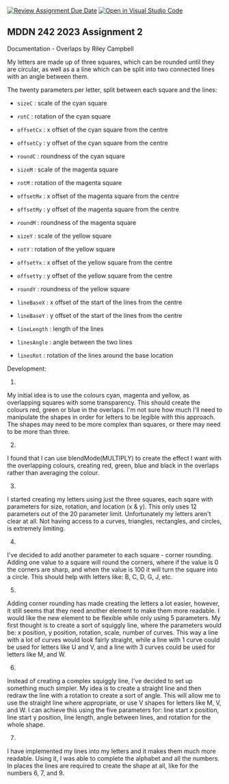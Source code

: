 [![Review Assignment Due Date](https://classroom.github.com/assets/deadline-readme-button-24ddc0f5d75046c5622901739e7c5dd533143b0c8e959d652212380cedb1ea36.svg)](https://classroom.github.com/a/ihfjUrzT)
[![Open in Visual Studio Code](https://classroom.github.com/assets/open-in-vscode-718a45dd9cf7e7f842a935f5ebbe5719a5e09af4491e668f4dbf3b35d5cca122.svg)](https://classroom.github.com/online_ide?assignment_repo_id=11537042&assignment_repo_type=AssignmentRepo)
## MDDN 242 2023 Assignment 2


Documentation - Overlaps by Riley Campbell

My letters are made up of three squares, which can be rounded until they are circular, as well as a a line which can be split into two connected lines with an angle between them.

The twenty parameters per letter, split between each square and the lines:
  * `sizeC` : scale of the cyan square
  * `rotC` : rotation of the cyan square
  * `offsetCx` : x offset of the cyan square from the centre
  * `offsetCy` : y offset of the cyan square from the centre
  * `roundC` : roundness of the cyan square

  * `sizeM` : scale of the magenta square
  * `rotM` : rotation of the magenta square
  * `offsetMx` : x offset of the magenta square from the centre
  * `offsetMy` : y offset of the magenta square from the centre
  * `roundM` : roundness of the magenta square

  * `sizeY` : scale of the yellow square
  * `rotY` : rotation of the yellow square
  * `offsetYx` : x offset of the yellow square from the centre
  * `offsetYy` : y offset of the yellow square from the centre
  * `roundY` : roundness of the yellow square

  * `lineBaseX` : x offset of the start of the lines from the centre
  * `lineBaseY` : y offset of the start of the lines from the centre
  * `lineLength` : length of the lines
  * `linesAngle` : angle between the two lines
  * `linesRot` : rotation of the lines around the base location 

Development:

1.

My initial idea is to use the colours cyan, magenta and yellow, as overlapping squares with some transparency. This should create the colours red, green or blue in the overlaps. I'm not sure how much I'll need to manipulate the shapes in order for letters to be legible with this approach. The shapes may need to be more complex than squares, or there may need to be more than three.

2.

I found that I can use blendMode(MULTIPLY) to create the effect I want with the overlapping colours, creating red, green, blue and black in the overlaps rather than averaging the colour.

3.

I started creating my letters using just the three squares, each sqare with parameters for size, rotation, and location (x & y). This only uses 12 parameters out of the 20 parameter limit. Unfortunately my letters aren't clear at all. Not having access to a curves, triangles, rectangles, and circles, is extremely limiting. 

4.

I've decided to add another parameter to each square - corner rounding. Adding one value to a square will round the corners, where if the value is 0 the corners are sharp, and when the value is 100 it will turn the square into a circle. This should help with letters like: B, C, D, G, J, etc.

5.

Adding corner rounding has made creating the letters a lot easier, however, it still seems that they need another element to make them more readable. I would like the new element to be flexible while only using 5 parameters. My first thought is to create a sort of squiggly line, where the parameters would be: x position, y position, rotation, scale, number of curves. This way a line with a lot of curves would look fairly straight, while a line with 1 curve could be used for letters like U and V, and a line with 3 curves could be used for letters like M, and W.

6. 

Instead of creating a complex squiggly line, I've decided to set up something much simpler. My idea is to create a straight line and then redraw the line with a rotation to create a sort of angle. This will allow me to use the straight line where appropriate, or use V shapes for letters like M, V, and W. I can achieve this using the five parameters for: line start x position, line start y position, line length, angle between lines, and rotation for the whole shape.

7. 

I have implemented my lines into my letters and it makes them much more readable. Using it, I was able to complete the alphabet and all the numbers. In places the lines are required to create the shape at all, like for the numbers 6, 7, and 9.